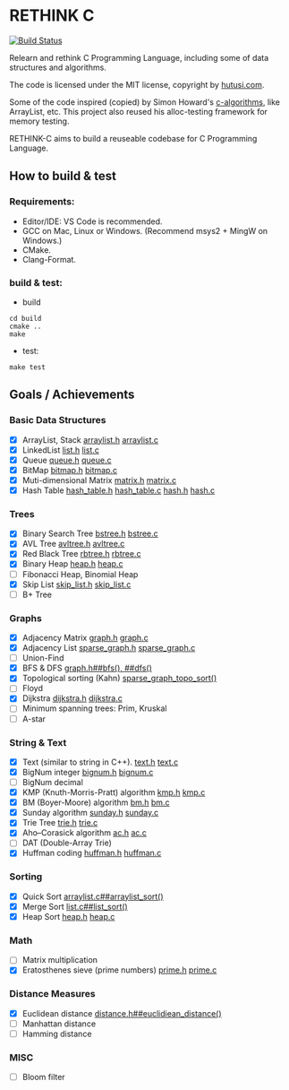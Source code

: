 # RETHINK C

[![Build Status](https://travis-ci.org/hutusi/rethink-c.svg?branch=master)](https://travis-ci.org/hutusi/rethink-c)

Relearn and rethink C Programming Language, including some of data structures and algorithms.

The code is licensed under the MIT license, copyright by [hutusi.com](http://hutusi.com/).

Some of the code inspired (copied) by Simon Howard's [c-algorithms](https://github.com/fragglet/c-algorithms), like ArrayList, etc. This project also reused his alloc-testing framework for memory testing.

RETHINK-C aims to build a reuseable codebase for C Programming Language. 

## How to build & test

### Requirements:

* Editor/IDE: VS Code is recommended.
* GCC on Mac, Linux or Windows. (Recommend msys2 + MingW on Windows.)
* CMake. 
* Clang-Format.

### build & test:

* build 

```
cd build
cmake ..
make
```

* test:

```
make test
```

## Goals / Achievements

### Basic Data Structures

- [x] ArrayList, Stack [arraylist.h](src/arraylist.h) [arraylist.c](src/arraylist.c)
- [x] LinkedList [list.h](src/list.h) [list.c](src/list.c)
- [x] Queue [queue.h](src/queue.h) [queue.c](src/queue.c)
- [x] BitMap [bitmap.h](src/bitmap.h) [bitmap.c](src/bitmap.c)
- [x] Muti-dimensional Matrix [matrix.h](src/matrix.h) [matrix.c](src/matrix.c)
- [x] Hash Table [hash_table.h](src/hash_table.h) [hash_table.c](src/hash_table.c) [hash.h](src/hash.h) [hash.c](src/hash.c)

### Trees
- [x] Binary Search Tree [bstree.h](src/bstree.h) [bstree.c](src/bstree.c)
- [x] AVL Tree [avltree.h](src/avltree.h) [avltree.c](src/avltree.c)
- [x] Red Black Tree [rbtree.h](src/rbtree.h) [rbtree.c](src/rbtree.c)
- [x] Binary Heap [heap.h](src/heap.h) [heap.c](src/heap.c)
- [ ] Fibonacci Heap, Binomial Heap
- [x] Skip List [skip_list.h](src/skip_list.h) [skip_list.c](src/skip_list.c)
- [ ] B+ Tree

### Graphs
- [x] Adjacency Matrix [graph.h](src/graph.h) [graph.c](src/graph.c)
- [x] Adjacency List [sparse_graph.h](src/sparse_graph.h) [sparse_graph.c](src/sparse_graph.c)
- [ ] Union-Find
- [x] BFS & DFS [graph.h##bfs(), ##dfs()](src/graph.h)
- [x] Topological sorting (Kahn) [sparse_graph_topo_sort()](src/sparse_graph.h)
- [ ] Floyd
- [x] Dijkstra [dijkstra.h](src/dijkstra.h) [dijkstra.c](src/dijkstra.c)
- [ ] Minimum spanning trees: Prim, Kruskal
- [ ] A-star

### String & Text
- [x] Text (similar to string in C++). [text.h](src/text.h) [text.c](src/text.c)
- [x] BigNum integer [bignum.h](src/bignum.h) [bignum.c](src/bignum.c)
- [ ] BigNum decimal 
- [x] KMP (Knuth-Morris-Pratt) algorithm [kmp.h](src/kmp.h) [kmp.c](src/kmp.c)
- [x] BM (Boyer-Moore) algorithm [bm.h](src/bm.h) [bm.c](src/bm.c)
- [x] Sunday algorithm [sunday.h](src/sunday.h) [sunday.c](src/sunday.c)
- [x] Trie Tree [trie.h](src/trie.h) [trie.c](src/trie.c)
- [x] Aho–Corasick algorithm [ac.h](src/ac.h) [ac.c](src/ac.c)
- [ ] DAT (Double-Array Trie)
- [x] Huffman coding [huffman.h](src/huffman.h) [huffman.c](src/huffman.c)

### Sorting
- [x] Quick Sort [arraylist.c##arraylist_sort()](src/arraylist.c)
- [x] Merge Sort [list.c##list_sort()](src/list.c)
- [x] Heap Sort [heap.h](src/heap.h) [heap.c](src/heap.c)

### Math
- [ ] Matrix multiplication
- [x] Eratosthenes sieve (prime numbers) [prime.h](src/prime.h) [prime.c](src/prime.c)

### Distance Measures
- [x] Euclidean distance [distance.h##euclidiean_distance()](src/distance.h)
- [ ] Manhattan distance 
- [ ] Hamming distance

### MISC
- [ ] Bloom filter
